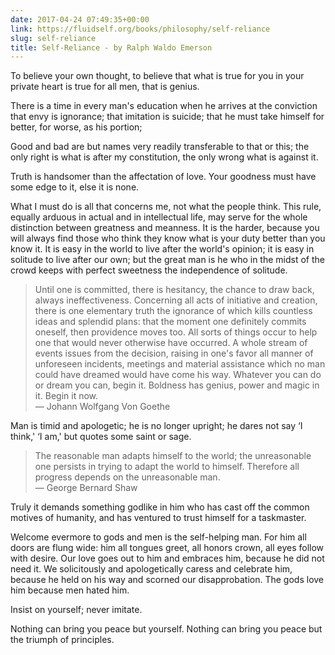 ```yaml
---
date: 2017-04-24 07:49:35+00:00
link: https://fluidself.org/books/philosophy/self-reliance
slug: self-reliance
title: Self-Reliance - by Ralph Waldo Emerson
---
```


To believe your own thought, to believe that what is true for you in your private heart is true for all men, that is genius.

There is a time in every man's education when he arrives at the conviction that envy is ignorance; that imitation is suicide; that he must take himself for better, for worse, as his portion;

Good and bad are but names very readily transferable to that or this; the only right is what is after my constitution, the only wrong what is against it.

Truth is handsomer than the affectation of love. Your goodness must have some edge to it, else it is none.

What I must do is all that concerns me, not what the people think. This rule, equally arduous in actual and in intellectual life, may serve for the whole distinction between greatness and meanness. It is the harder, because you will always find those who think they know what is your duty better than you know it. It is easy in the world to live after the world's opinion; it is easy in solitude to live after our own; but the great man is he who in the midst of the crowd keeps with perfect sweetness the independence of solitude.

> Until one is committed, there is hesitancy, the chance to draw back, always ineffectiveness. Concerning all acts of initiative and creation, there is one elementary truth the ignorance of which kills countless ideas and splendid plans: that the moment one definitely commits oneself, then providence moves too. All sorts of things occur to help one that would never otherwise have occurred. A whole stream of events issues from the decision, raising in one's favor all manner of unforeseen incidents, meetings and material assistance which no man could have dreamed would have come his way. Whatever you can do or dream you can, begin it. Boldness has genius, power and magic in it. Begin it now.  
> &mdash; Johann Wolfgang Von Goethe

Man is timid and apologetic; he is no longer upright; he dares not say ‘I think,' ‘I am,' but quotes some saint or sage.

> The reasonable man adapts himself to the world; the unreasonable one persists in trying to adapt the world to himself. Therefore all progress depends on the unreasonable man.  
> &mdash; George Bernard Shaw

Truly it demands something godlike in him who has cast off the common motives of humanity, and has ventured to trust himself for a taskmaster.

Welcome evermore to gods and men is the self-helping man. For him all doors are flung wide: him all tongues greet, all honors crown, all eyes follow with desire. Our love goes out to him and embraces him, because he did not need it. We solicitously and apologetically caress and celebrate him, because he held on his way and scorned our disapprobation. The gods love him because men hated him.

Insist on yourself; never imitate.

Nothing can bring you peace but yourself. Nothing can bring you peace but the triumph of principles.
